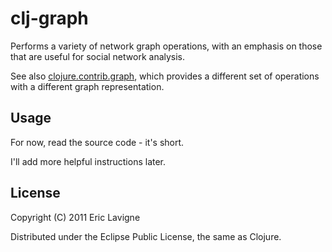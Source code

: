 # clj-graph

Performs a variety of network graph operations, with an emphasis
on those that are useful for social network analysis. 

See also 
[clojure.contrib.graph](http://richhickey.github.com/clojure-contrib/graph-api.html), 
which provides a different set of operations with a different graph representation.

## Usage

For now, read the source code - it's short.

I'll add more helpful instructions later.

## License

Copyright (C) 2011 Eric Lavigne

Distributed under the Eclipse Public License, the same as Clojure.
